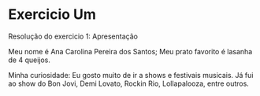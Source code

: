 # Exercicio Um
Resolução do exercicio 1: Apresentação

Meu nome é Ana Carolina Pereira dos Santos;
Meu prato favorito é lasanha de 4 queijos.

Minha curiosidade: Eu gosto muito de ir a shows e festivais musicais. Já fui ao show do Bon Jovi, Demi Lovato, Rockin Rio, Lollapalooza, entre outros.